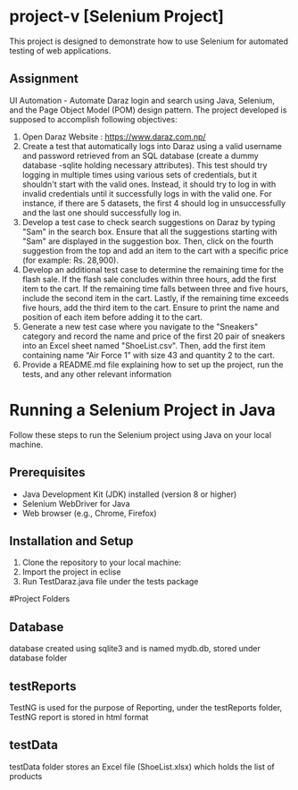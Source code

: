 # project-v [Selenium Project]
This project is designed to demonstrate how to use Selenium for automated testing of web applications.


## Assignment
UI Automation - Automate Daraz login and search using Java, 
Selenium, and the Page Object Model (POM) design pattern.
The project developed is supposed to accomplish following objectives:
1. Open Daraz Website : https://www.daraz.com.np/
2. Create a test that automatically logs into Daraz using a valid username and password retrieved 
from an SQL database (create a dummy database -sqlite holding necessary attributes). This test 
should try logging in multiple times using various sets of credentials, but it shouldn't start with 
the valid ones. Instead, it should try to log in with invalid credentials until it successfully logs in 
with the valid one. For instance, if there are 5 datasets, the first 4 should log in unsuccessfully 
and the last one should successfully log in.
3. Develop a test case to check search suggestions on Daraz by typing "Sam" in the search box. 
Ensure that all the suggestions starting with "Sam" are displayed in the suggestion box. 
Then, click on the fourth suggestion from the top and add an item to the cart with a specific 
price (for example: Rs. 28,900).
4. Develop an additional test case to determine the remaining time for the flash sale. If the flash 
sale concludes within three hours, add the first item to the cart. If the remaining time falls 
between three and five hours, include the second item in the cart. Lastly, if the remaining time 
exceeds five hours, add the third item to the cart. Ensure to print the name and position of each 
item before adding it to the cart.
5. Generate a new test case where you navigate to the "Sneakers" category and record the name 
and price of the first 20 pair of sneakers into an Excel sheet named "ShoeList.csv".
Then, add the first item containing name “Air Force 1” with size 43 and quantity 2 to the cart.
6. Provide a README.md file explaining how to set up the project, run the tests, and any other 
relevant information

# Running a Selenium Project in Java
Follow these steps to run the Selenium project using Java on your local machine.

## Prerequisites
- Java Development Kit (JDK) installed (version 8 or higher)
- Selenium WebDriver for Java
- Web browser (e.g., Chrome, Firefox)

## Installation and Setup
1. Clone the repository to your local machine:
2. Import the project in eclise
3. Run TestDaraz.java file under the tests package

#Project Folders
## Database
database created using sqlite3 and is named mydb.db, stored under database folder

## testReports
TestNG is used for the purpose of Reporting,
under the testReports folder, TestNG report is stored in html format

## testData
testData folder stores an Excel file (ShoeList.xlsx) which holds the list of products


